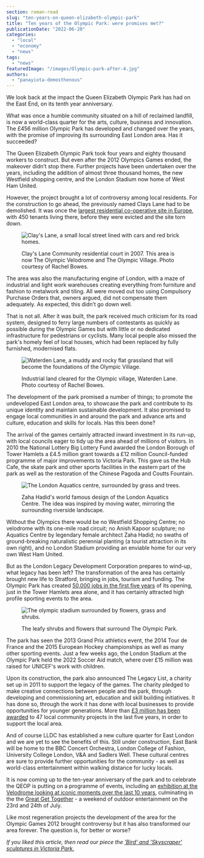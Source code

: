 ```yaml
---
section: roman-road
slug: "ten-years-on-queen-elizabeth-olympic-park"
title: "Ten years of the Olympic Park: were promises met?"
publicationDate: "2022-06-20"
categories: 
  - "local"
  - "economy"
  - "news"
tags: 
  - "news"
featuredImage: "/images/Olympic-park-after-4.jpg"
authors: 
  - "panayiota-demosthenous"
---
```


We look back at the impact the Queen Elizabeth Olympic Park has had on the East End, on its tenth year anniversary.

What was once a humble community situated on a hill of reclaimed landfill, is now a world-class quarter for the arts, culture, business and innovation. The £456 million Olympic Park has developed and changed over the years, with the promise of improving its surrounding East London area. Has it succeeded?

The Queen Elizabeth Olympic Park took four years and eighty thousand workers to construct. But even after the 2012 Olympics Games ended, the makeover didn’t stop there. Further projects have been undertaken over the years, including the addition of almost three thousand homes, the new Westfield shopping centre, and the London Stadium now home of West Ham United.

However, the project brought a lot of controversy among local residents. For the construction to go ahead, the previously named Clays Lane had to be demolished. It was once the [largest residential co-operative site in Europe](https://www.theguardian.com/uk/2008/jun/02/olympics2012), with 450 tenants living there, before they were evicted and the site torn down. 

<figure>

![Clay's Lane, a small local street lined with cars and red brick homes.](/images/Olympic-park-before-3-1024x683.jpg)

<figcaption>

Clay's Lane Community residential court in 2007. This area is now The Olympic Velodrome and The Olympic Village. Photo courtesy of Rachel Bowes.

</figcaption>

</figure>

The area was also the manufacturing engine of London, with a maze of industrial and light work warehouses creating everything from furniture and fashion to metalwork and tiling. All were moved out too using Compulsory Purchase Orders that, owners argued, did not compensate them adequately. As expected, this didn’t go down well. 

That is not all. After it was built, the park received much criticism for its road system, designed to ferry large numbers of contestants as quickly as possible during the Olympic Games but with little or no dedicated infrastructure for pedestrians or cyclists. Many local people also missed the park's homely feel of local houses, which had been replaced by fully furnished, modernised flats.

<figure>

![Waterden Lane, a muddy and rocky flat grassland that will become the foundations of the Olympic Village.](/images/Olympic-park-before-1-1024x683.jpg)

<figcaption>

Industrial land cleared for the Olympic village, Waterden Lane. Photo courtesy of Rachel Bowes.

</figcaption>

</figure>

The development of the park promised a number of things; to promote the undeveloped East London area, to showcase the park and contribute to its unique identity and maintain sustainable development. It also promised to engage local communities in and around the park and advance arts and culture, education and skills for locals. Has this been done?

The arrival of the games certainly attracted inward investment in its run-up, with local councils eager to tidy up the area ahead of millions of visitors. In 2010 the National Lottery Big Lottery Fund awarded the London Borough of Tower Hamlets a £4.5 million grant towards a £12 million Council-funded programme of major improvements to Victoria Park. This gave us the Hub Cafe, the skate park and other sports facilities in the eastern part of the park as well as the restoration of the Chinese Pagoda and Coutts Fountain.

<figure>

![The London Aquatics centre, surrounded by grass and trees.](/images/Olympic-park-after-2-1024x683.jpg)

<figcaption>

Zaha Hadid's world famous design of the London Aquatics Centre. The idea was inspired by moving water, mirroring the surrounding riverside landscape.

</figcaption>

</figure>

Without the Olympics there would be no Westfield Shopping Centre; no velodrome with its one-mile road circuit; no Anish Kapoor sculpture; no Aquatics Centre by legendary female architect Zaha Hadid; no swaths of ground-breaking naturalistic perennial planting (a tourist attraction in its own right), and no London Stadium providing an enviable home for our very own West Ham United.

But as the London Legacy Development Corporation prepares to wind-up, what legacy has been left? The transformation of the area has certainly brought new life to Stratford, bringing in jobs, tourism and funding. The Olympic Park has created [50,000 jobs in the first five years](https://olympics.com/ioc/news/mayor-reveals-olympic-host-boroughs-as-london-s-fastest-growing-area) of its opening, just in the Tower Hamlets area alone, and it has certainly attracted high profile sporting events to the area. 

<figure>

![The olympic stadium surrounded by flowers, grass and shrubs.](/images/Olympic-park-after-3-1024x681.jpg)

<figcaption>

The leafy shrubs and flowers that surround The Olympic Park.

</figcaption>

</figure>

The park has seen the 2013 Grand Prix athletics event, the 2014 Tour de France and the 2015 European Hockey championships as well as many other sporting events. Just a few weeks ago, the London Stadium at the Olympic Park held the 2022 Soccer Aid match, where over £15 million was raised for UNICEF's work with children.

Upon its construction, the park also announced The Legacy List, a charity set up in 2011 to support the legacy of the games. The charity pledged to make creative connections between people and the park, through developing and commissioning art, education and skill building initiatives. It has done so, through the work it has done with local businesses to provide opportunities for younger generations. More than [£3 million has been awarded](https://www.queenelizabetholympicpark.co.uk/media/press-releases/lldc-neighbourhood-priorities-fund) to 47 local community projects in the last five years, in order to support the local area.

And of course LLDC has established a new culture quarter for East London and we are yet to see the benefits of this. Still under construction, East Bank will be home to the BBC Concert Orchestra, London College of Fashion, University College London, V&A and Sadlers Well. These cultural centres are sure to provide further opportunities for the community - as well as world-class entertainment within walking distance for lucky locals.

It is now coming up to the ten-year anniversary of the park and to celebrate the QEOP is putting on a programme of events, including an [exhibition at the Velodrome looking at iconic moments over the last 10 years](https://romanroadlondon.com/events/10-years-on-exhibtion-olympic-park/), culminating in the the [Great Get Together](https://romanroadlondon.com/events/the-great-get-together-london-stadium/) - a weekend of outdoor entertainment on the 23rd and 24th of July. 

Like most regeneration projects the development of the area for the Olympic Games 2012 brought controversy but it has also transformed our area forever. The question is, for better or worse?

_If you liked this article, then read our piece the ['Bird' and 'Skyscraper' sculptures in Victoria Park.](https://romanroadlondon.com/victoria-park-erno-bartha-sculptures/)_


